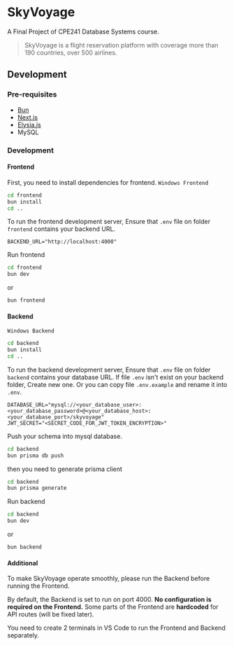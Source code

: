 # SkyVoyage
A Final Project of CPE241 Database Systems course.
> SkyVoyage is a flight reservation platform with coverage more than 190 countries, over 500 airlines.
## Development
### Pre-requisites
- [Bun](https://bun.sh/)
- [Next.js](https://nextjs.org)
- [Elysia.js](https://elysiajs.com)
- MySQL
### Development

#### Frontend
First, you need to install dependencies for frontend.
`Windows Frontend`
```bash
cd frontend
bun install
cd ..
```
To run the frontend development server, Ensure that `.env` file on folder `frontend` contains your backend URL.
```env
BACKEND_URL="http://localhost:4000"
```

Run frontend
```bash
cd frontend
bun dev
```
or

```bash
bun frontend
```

#### Backend
`Windows Backend`
```bash
cd backend
bun install
cd ..
```
To run the backend development server, Ensure that `.env` file on folder `backend` contains your database URL.
If file `.env` isn't exist on your backend folder, Create new one.
Or you can copy file `.env.example` and rename it into `.env`.
```env
DATABASE_URL="mysql://<your_database_user>:<your_database_password>@<your_database_host>:<your_database_port>/skyvoyage"
JWT_SECRET="<SECRET_CODE_FOR_JWT_TOKEN_ENCRYPTION>"
```
Push your schema into mysql database.
```bash
cd backend
bun prisma db push
```

then you need to generate prisma client
```bash
cd backend
bun prisma generate
```

Run backend

```bash
cd backend
bun dev
```
or

```bash
bun backend
```

#### Additional
To make SkyVoyage operate smoothly, please run the Backend before running the Frontend. 

By default, the Backend is set to run on port 4000. **No configuration is required on the Frontend.** Some parts of the Frontend are **hardcoded** for API routes (will be fixed later).

You need to create 2 terminals in VS Code to run the Frontend and Backend separately.